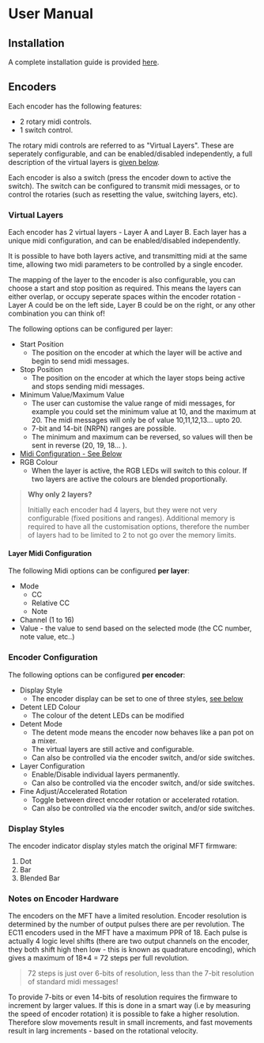 # User Manual

## Installation

A complete installation guide is provided [here](wiki/InstallationGuide.md).

## Encoders

Each encoder has the following features:

- 2 rotary midi controls.
- 1 switch control.

The rotary midi controls are referred to as "Virtual Layers". These are seperately configurable, and can be enabled/disabled independently, a full description of the virtual layers is [given below](#virtual-layers).

Each encoder is also a switch (press the encoder down to active the switch). The switch can be configured to transmit midi messages, or to control the rotaries (such as resetting the value, switching layers, etc).

### Virtual Layers

Each encoder has 2 virtual layers - Layer A and Layer B. Each layer has a unique midi configuration, and can be enabled/disabled independently.

It is possible to have both layers active, and transmitting midi at the same time, allowing two midi parameters to be controlled by a single encoder.

The mapping of the layer to the encoder is also configurable, you can choose a start and stop position as required. This means the layers can either overlap, or occupy seperate spaces within the encoder rotation - Layer A could be on the left side, Layer B could be on the right, or any other combination you can think of!

The following options can be configured per layer:

- Start Position
  - The position on the encoder at which the layer will be active and begin to send midi messages.
- Stop Position
  - The position on the encoder at which the layer stops being active and stops sending midi messages.
- Minimum Value/Maximum Value
  - The user can customise the value range of midi messages, for example you could set the minimum value at 10, and the maximum at 20. The midi messages will only be of value 10,11,12,13... upto 20.
  - 7-bit and 14-bit (NRPN) ranges are possible.
  - The minimum and maximum can be reversed, so values will then be sent in reverse (20, 19, 18... ).
- [Midi Configuration - See Below](#layer-midi-configuration)
- RGB Colour
  - When the layer is active, the RGB LEDs will switch to this colour. If two layers are active the colours are blended proportionally.

> **Why only 2 layers?**
>
> Initially each encoder had 4 layers, but they were not very configurable (fixed positions and ranges). Additional memory is required to have all the customisation options, therefore the number of layers had to be limited to 2 to not go over the memory limits.

#### **Layer Midi Configuration**

The following Midi options can be configured **per layer**:

- Mode
  - CC
  - Relative CC
  - Note
- Channel (1 to 16)
- Value - the value to send based on the selected mode (the CC number, note value, etc..)

### Encoder Configuration

The following options can be configured **per encoder**:

- Display Style
  - The encoder display can be set to one of three styles, [see below](#display-styles)
- Detent LED Colour
  - The colour of the detent LEDs can be modified
- Detent Mode
  - The detent mode means the encoder now behaves like a pan pot on a mixer.
  - The virtual layers are still active and configurable.
  - Can also be controlled via the encoder switch, and/or side switches.
- Layer Configuration
  - Enable/Disable individual layers permanently.
  - Can also be controlled via the encoder switch, and/or side switches.
- Fine Adjust/Accelerated Rotation
  - Toggle between direct encoder rotation or accelerated rotation.
  - Can also be controlled via the encoder switch, and/or side switches.

### Display Styles

The encoder indicator display styles match the original MFT firmware:

1. Dot
2. Bar
3. Blended Bar

### Notes on Encoder Hardware

The encoders on the MFT have a limited resolution. Encoder resolution is determined by the number of output pulses there are per revolution. The EC11 encoders used in the MFT have a maximum PPR of 18. Each pulse is actually 4 logic level shifts (there are two output channels on the encoder, they both shift high then low - this is known as quadrature encoding), which gives a maximum of 18*4 = 72 steps per full revolution.

> 72 steps is just over 6-bits of resolution, less than the 7-bit resolution of standard midi messages!

To provide 7-bits or even 14-bits of resolution requires the firmware to increment by larger values. If this is done in a smart way (i.e by measuring the speed of encoder rotation) it is possible to fake a higher resolution. Therefore slow movements result in small increments, and fast movements result in larg increments - based on the rotational velocity.
